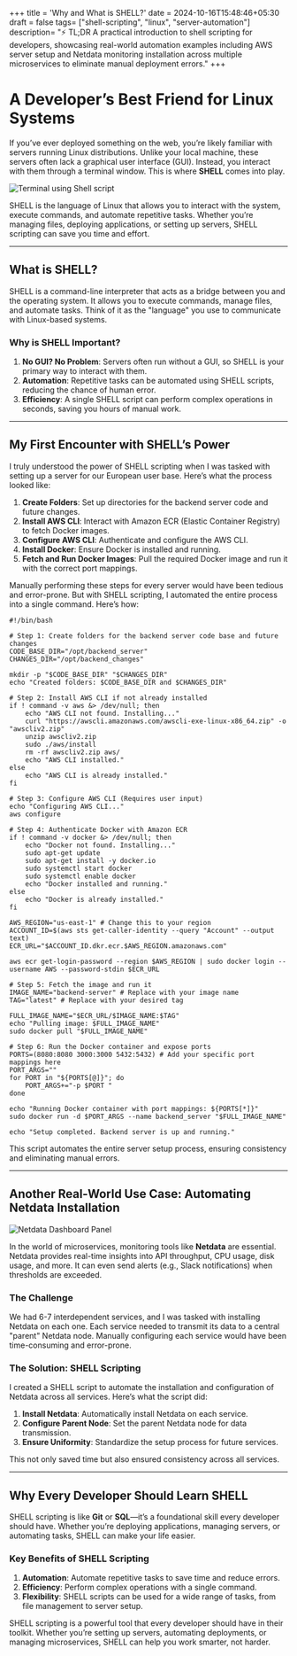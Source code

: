 +++
title = 'Why and What is SHELL?'
date = 2024-10-16T15:48:46+05:30
draft = false
tags= ["shell-scripting", "linux", "server-automation"]
description= "⚡ TL;DR A practical introduction to shell scripting for developers, showcasing real-world automation examples including AWS server setup and Netdata monitoring installation across multiple microservices to eliminate manual deployment errors."
+++

# A Developer’s Best Friend for Linux Systems

If you’ve ever deployed something on the web, you’re likely familiar with servers running Linux distributions. Unlike your local machine, these servers often lack a graphical user interface (GUI). Instead, you interact with them through a terminal window. This is where **SHELL** comes into play.

![Terminal using Shell script](/images/terminal-shell.png)

SHELL is the language of Linux that allows you to interact with the system, execute commands, and automate repetitive tasks. Whether you’re managing files, deploying applications, or setting up servers, SHELL scripting can save you time and effort.

---

## What is SHELL?

SHELL is a command-line interpreter that acts as a bridge between you and the operating system. It allows you to execute commands, manage files, and automate tasks. Think of it as the "language" you use to communicate with Linux-based systems.

### Why is SHELL Important?

1.  **No GUI? No Problem**: Servers often run without a GUI, so SHELL is your primary way to interact with them.
2.  **Automation**: Repetitive tasks can be automated using SHELL scripts, reducing the chance of human error.
3.  **Efficiency**: A single SHELL script can perform complex operations in seconds, saving you hours of manual work.

---

## My First Encounter with SHELL’s Power

I truly understood the power of SHELL scripting when I was tasked with setting up a server for our European user base. Here’s what the process looked like:

1.  **Create Folders**: Set up directories for the backend server code and future changes.
2.  **Install AWS CLI**: Interact with Amazon ECR (Elastic Container Registry) to fetch Docker images.
3.  **Configure AWS CLI**: Authenticate and configure the AWS CLI.
4.  **Install Docker**: Ensure Docker is installed and running.
5.  **Fetch and Run Docker Images**: Pull the required Docker image and run it with the correct port mappings.

Manually performing these steps for every server would have been tedious and error-prone. But with SHELL scripting, I automated the entire process into a single command. Here’s how:

```
#!/bin/bash

# Step 1: Create folders for the backend server code base and future changes
CODE_BASE_DIR="/opt/backend_server"
CHANGES_DIR="/opt/backend_changes"

mkdir -p "$CODE_BASE_DIR" "$CHANGES_DIR"
echo "Created folders: $CODE_BASE_DIR and $CHANGES_DIR"

# Step 2: Install AWS CLI if not already installed
if ! command -v aws &> /dev/null; then
    echo "AWS CLI not found. Installing..."
    curl "https://awscli.amazonaws.com/awscli-exe-linux-x86_64.zip" -o "awscliv2.zip"
    unzip awscliv2.zip
    sudo ./aws/install
    rm -rf awscliv2.zip aws/
    echo "AWS CLI installed."
else
    echo "AWS CLI is already installed."
fi

# Step 3: Configure AWS CLI (Requires user input)
echo "Configuring AWS CLI..."
aws configure

# Step 4: Authenticate Docker with Amazon ECR
if ! command -v docker &> /dev/null; then
    echo "Docker not found. Installing..."
    sudo apt-get update
    sudo apt-get install -y docker.io
    sudo systemctl start docker
    sudo systemctl enable docker
    echo "Docker installed and running."
else
    echo "Docker is already installed."
fi

AWS_REGION="us-east-1" # Change this to your region
ACCOUNT_ID=$(aws sts get-caller-identity --query "Account" --output text)
ECR_URL="$ACCOUNT_ID.dkr.ecr.$AWS_REGION.amazonaws.com"

aws ecr get-login-password --region $AWS_REGION | sudo docker login --username AWS --password-stdin $ECR_URL

# Step 5: Fetch the image and run it
IMAGE_NAME="backend-server" # Replace with your image name
TAG="latest" # Replace with your desired tag

FULL_IMAGE_NAME="$ECR_URL/$IMAGE_NAME:$TAG"
echo "Pulling image: $FULL_IMAGE_NAME"
sudo docker pull "$FULL_IMAGE_NAME"

# Step 6: Run the Docker container and expose ports
PORTS=(8080:8080 3000:3000 5432:5432) # Add your specific port mappings here
PORT_ARGS=""
for PORT in "${PORTS[@]}"; do
    PORT_ARGS+="-p $PORT "
done

echo "Running Docker container with port mappings: ${PORTS[*]}"
sudo docker run -d $PORT_ARGS --name backend_server "$FULL_IMAGE_NAME"

echo "Setup completed. Backend server is up and running."
```

This script automates the entire server setup process, ensuring consistency and eliminating manual errors.

---

## Another Real-World Use Case: Automating Netdata Installation

![Netdata Dashboard Panel](/images/netdata.png)

In the world of microservices, monitoring tools like **Netdata** are essential. Netdata provides real-time insights into API throughput, CPU usage, disk usage, and more. It can even send alerts (e.g., Slack notifications) when thresholds are exceeded.

### The Challenge

We had 6-7 interdependent services, and I was tasked with installing Netdata on each one. Each service needed to transmit its data to a central "parent" Netdata node. Manually configuring each service would have been time-consuming and error-prone.

### The Solution: SHELL Scripting

I created a SHELL script to automate the installation and configuration of Netdata across all services. Here’s what the script did:

1.  **Install Netdata**: Automatically install Netdata on each service.
2.  **Configure Parent Node**: Set the parent Netdata node for data transmission.
3.  **Ensure Uniformity**: Standardize the setup process for future services.

This not only saved time but also ensured consistency across all services.

---

## Why Every Developer Should Learn SHELL

SHELL scripting is like **Git** or **SQL**—it’s a foundational skill every developer should have. Whether you’re deploying applications, managing servers, or automating tasks, SHELL can make your life easier.

### Key Benefits of SHELL Scripting

1.  **Automation**: Automate repetitive tasks to save time and reduce errors.
2.  **Efficiency**: Perform complex operations with a single command.
3.  **Flexibility**: SHELL scripts can be used for a wide range of tasks, from file management to server setup.

SHELL scripting is a powerful tool that every developer should have in their toolkit. Whether you’re setting up servers, automating deployments, or managing microservices, SHELL can help you work smarter, not harder.
